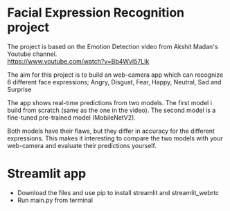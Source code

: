 ﻿# Facial Expression Recognition project

The project is based on the Emotion Detection video from Akshit Madan's Youtube channel.  
https://www.youtube.com/watch?v=Bb4Wvl57LIk 

The aim for this project is to build an web-camera app which can recognize 6 different face expressions;
Angry, Disgust, Fear, Happy, Neutral, Sad and Surprise

The app shows real-time predictions from two models.
The first model i build from scratch (same as the one in the video).
The second model is a fine-tuned pre-trained model (MobileNetV2).

Both models have their flaws, but they differ in accuracy for the different expressions.
This makes it interesting to compare the two models with your web-camera and evaluate their predictions yourself.


# Streamlit app

* Download the files and use pip to install streamlit and streamlit_webrtc
* Run main.py from terminal <streamlit run main.py>
